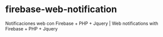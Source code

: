# firebase-web-notification
Notificaciones web con Firebase + PHP + Jquery | Web notifications with Firebase + PHP + Jquery
